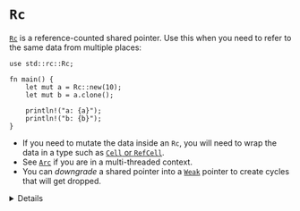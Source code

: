 # `Rc`

[`Rc`][1] is a reference-counted shared pointer. Use this when you need to refer
to the same data from multiple places:

```rust,editable
use std::rc::Rc;

fn main() {
    let mut a = Rc::new(10);
    let mut b = a.clone();

    println!("a: {a}");
    println!("b: {b}");
}
```

* If you need to mutate the data inside an `Rc`, you will need to wrap the data in
  a type such as [`Cell` or `RefCell`][2].
* See [`Arc`][3] if you are in a multi-threaded context.
* You can *downgrade* a shared pointer into a [`Weak`][4] pointer to create cycles
  that will get dropped.

[1]: https://doc.rust-lang.org/std/rc/struct.Rc.html
[2]: https://doc.rust-lang.org/std/cell/index.html
[3]: ../concurrency/shared_state/arc.md
[4]: https://doc.rust-lang.org/std/rc/struct.Weak.html

<details>

* `Rc`'s Count ensures that its contained value is valid for as long as there are references.
* Like C++'s `std::shared_ptr`.
* `clone` is cheap: it creates a pointer to the same allocation and increases the reference count. Does not make a deep clone and can generally be ignored when looking for performance issues in code.
* `make_mut` actually clones the inner value if necessary ("clone-on-write") and returns a mutable reference.
* Use `Rc::strong_count` to check the reference count.
* Compare the different datatypes mentioned. `Box` enables (im)mutable borrows that are enforced at compile time. `RefCell` enables (im)mutable borrows that are enforced at run time and will panic if it fails at runtime.
* You can `downgrade()` a `Rc` into a *weakly reference-counted* object to
  create cycles that will be dropped properly (likely in combination with
  `RefCell`).

```rust,editable
use std::rc::{Rc, Weak};
use std::cell::RefCell;

#[derive(Debug)]
struct Node {
    value: i64,
    parent: Option<Weak<RefCell<Node>>>,
    children: Vec<Rc<RefCell<Node>>>,
}

fn main() {
    let mut root = Rc::new(RefCell::new(Node {
        value: 42,
        parent: None,
        children: vec![],
    }));
    let child = Rc::new(RefCell::new(Node {
        value: 43,
        children: vec![],
        parent: Some(Rc::downgrade(&root))
    }));
    root.borrow_mut().children.push(child);

    println!("graph: {root:#?}");
}
```

</details>
